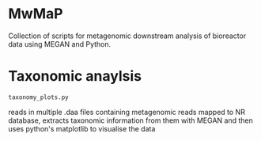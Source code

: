 # MwMaP
Collection of scripts for metagenomic downstream analysis of bioreactor data using MEGAN and Python.

# Taxonomic anaylsis

```
taxonomy_plots.py
```

reads in multiple .daa files containing metagenomic reads mapped to NR database, extracts taxonomic information from them with MEGAN and then uses python's matplotlib to visualise the data
